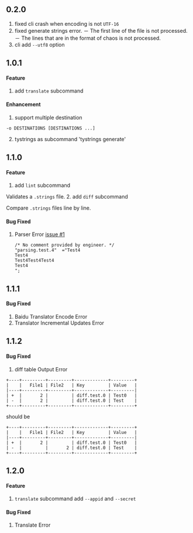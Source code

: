 0.2.0
---
1. fixed cli crash when encoding is not `UTF-16`
2. fixed generate strings error.
  － The first line of the file is not processed.
  － The lines that are in the format of chaos is not processed.
3. cli add `--utf8` option

1.0.1
---
#### Feature
1. add `translate` subcommand
#### Enhancement
1. support multiple destination
  ```
  -o DESTINATIONS [DESTINATIONS ...]
  ```
2. tystrings as subcommand 'tystrings generate'

1.1.0
---
#### Feature
1. add `lint` subcommand

  Validates a `.strings` file.
2. add `diff` subcommand

  Compare `.strings` files line by line.

#### Bug Fixed
1. Parser Error [issue #1](https://github.com/luckytianyiyan/TyStrings/issues/1)
    ```
    /* No comment provided by engineer. */
    "parsing.test.4"  ="Test4
    Test4
    Test4Test4Test4
    Test4
    ";
    ```

1.1.1
---
#### Bug Fixed
1. Baidu Translator Encode Error
2. Translator Incremental Updates Error

1.1.2
---
#### Bug Fixed
1. diff table Output Error

  ```
  +----+---------+---------+-------------+---------+
  |    |   File1 | File2   | Key         | Value   |
  |----+---------+---------+-------------+---------|
  | +  |       2 |         | diff.test.0 | Test0   |
  | -  |       2 |         | diff.test.0 | Test    |
  +----+---------+---------+-------------+---------+
  ```

  should be

  ```
  +----+---------+---------+-------------+---------+
  |    |   File1 | File2   | Key         | Value   |
  |----+---------+---------+-------------+---------|
  | +  |       2 |         | diff.test.0 | Test0   |
  | -  |         |       2 | diff.test.0 | Test    |
  +----+---------+---------+-------------+---------+
  ```

1.2.0
---
#### Feature
1. `translate` subcommand add `--appid` and `--secret`

#### Bug Fixed
1. Translate Error
